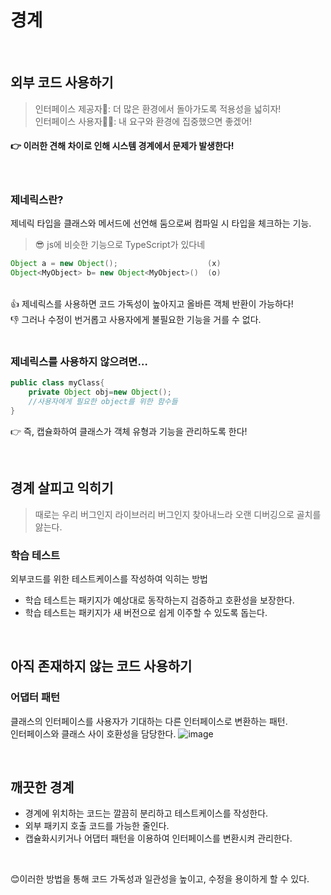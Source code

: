 # 경계

<br/>

## 외부 코드 사용하기
>인터페이스 제공자👩: 더 많은 환경에서 돌아가도록 적용성을 넓히자! <br/>
>인터페이스 사용자👩‍🦰: 내 요구와 환경에 집중했으면 좋겠어! <br/>

#### 👉 이러한 견해 차이로 인해 시스템 경계에서 문제가 발생한다!

<br/>

### 제네릭스란?
제네릭 타입을 클래스와 메서드에 선언해 둠으로써 컴파일 시 타입을 체크하는 기능.

>😎 js에 비슷한 기능으로 TypeScript가 있다네

```java
Object a = new Object();                    (x)
Object<MyObject> b= new Object<MyObject>()  (o)
```
<br/>
👍 제네릭스를 사용하면 코드 가독성이 높아지고 올바른 객체 반환이 가능하다! <br/>
👎 그러나 수정이 번거롭고 사용자에게 불필요한 기능을 거를 수 없다. <br/>

<br/>

### 제네릭스를 사용하지 않으려면…
```java
public class myClass{
	private Object obj=new Object();
	//사용자에게 필요한 object를 위한 함수들
}
```
👉 즉, 캡슐화하여 클래스가 객체 유형과 기능을 관리하도록 한다!

<br/>

## 경계 살피고 익히기
> 때로는 우리 버그인지 라이브러리 버그인지 찾아내느라 오랜 디버깅으로 골치를 앓는다.

### 학습 테스트
외부코드를 위한 테스트케이스를 작성하여 익히는 방법
* 학습 테스트는 패키지가 예상대로 동작하는지 검증하고 호환성을 보장한다.
* 학습 테스트는 패키지가 새 버전으로 쉽게 이주할 수 있도록 돕는다.

<br/>

## 아직 존재하지 않는 코드 사용하기
### 어댑터 패턴
클래스의 인터페이스를 사용자가 기대하는 다른 인터페이스로 변환하는 패턴. <br/>
인터페이스와 클래스 사이 호환성을 담당한다.
![image](https://user-images.githubusercontent.com/62527898/179740542-cba2f88a-dca4-4a51-b2ad-a12c72182436.png)


<br/>

## 깨끗한 경계
* 경계에 위치하는 코드는 깔끔히 분리하고 테스트케이스를 작성한다.
* 외부 패키지 호출 코드를 가능한 줄인다.
* 캡슐화시키거나 어댑터 패턴을 이용하여 인터페이스를 변환시켜 관리한다. <br/>
<br/>

😊이러한 방법을 통해 코드 가독성과 일관성을 높이고, 수정을 용이하게 할 수 있다.
